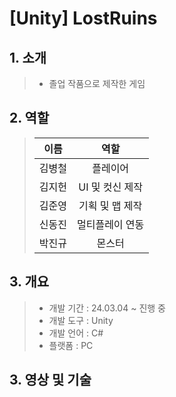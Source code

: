 # [Unity] LostRuins

## 1. 소개
> - 졸업 작품으로 제작한 게임

## 2. 역할
> | 이름 | 역할 |
> |:---:|:---:|
> | 김병철 | 플레이어 |
> | 김지헌 | UI 및 컷신 제작 |
> | 김준영 | 기획 및 맵 제작 |
> | 신동진 | 멀티플레이 연동  |
> | 박진규 | 몬스터 |
## 3. 개요
> - 개발 기간 : 24.03.04 ~ 진행 중
> - 개발 도구 : Unity
> - 개발 언어 : C#
> - 플랫폼 : PC
## 3. 영상 및 기술
